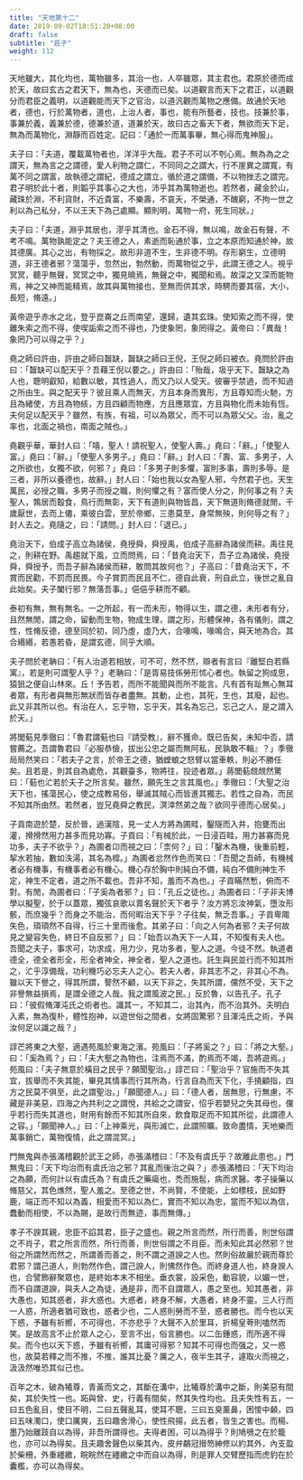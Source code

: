 ```yaml
---
title: "天地第十二"
date: 2019-09-02T18:51:20+08:00
draft: false
subtitle: "莊子"
weight: 112
---
```




天地雖大，其化均也，萬物雖多，其治一也，人卒雖眾，其主君也。君原於德而成於天，故曰玄古之君天下，無為也，天德而已矣。以道觀言而天下之君正，以道觀分而君臣之義明，以道觀能而天下之官治，以道汎觀而萬物之應備。故通於天地者，德也，行於萬物者，道也，上治人者，事也，能有所藝者，技也。技兼於事，事兼於義，義兼於德，德兼於道，道兼於天，故曰古之畜天下者，無欲而天下足，無為而萬物化，淵靜而百姓定。記曰：「通於一而萬事畢，無心得而鬼神服」。


夫子曰：「夫道，覆載萬物者也，洋洋乎大哉。君子不可以不刳心焉。無為為之之謂天，無為言之之謂德，愛人利物之謂仁，不同同之之謂大，行不崖異之謂寬，有萬不同之謂富，故執德之謂紀，德成之謂立，循於道之謂備，不以物挫志之謂完。君子明於此十者，則韜乎其事心之大也，沛乎其為萬物逝也。若然者，藏金於山，藏珠於淵，不利貨財，不近貴富，不樂壽，不哀夭，不榮通，不醜窮，不拘一世之利以為己私分，不以王天下為己處顯。顯則明，萬物一府，死生同狀。」


夫子曰：「夫道，淵乎其居也，漻乎其清也。金石不得，無以鳴，故金石有聲，不考不鳴。萬物孰能定之？夫王德之人，素逝而恥通於事，立之本原而知通於神，故其德廣。其心之出，有物採之。故形非道不生，生非德不明。存形窮生，立德明道，非王德者邪？蕩蕩乎，忽然出，勃然動，而萬物從之乎，此謂王德之人。視乎冥冥，聽乎無聲，冥冥之中，獨見曉焉，無聲之中，獨聞和焉。故深之又深而能物焉，神之又神而能精焉，故其與萬物接也，至無而供其求，時騁而要其宿，大小，長短，脩遠。」


黃帝遊乎赤水之北，登乎崑崙之丘而南望，還歸，遺其玄珠。使知索之而不得，使離朱索之而不得，使喫詬索之而不得也，乃使象罔，象罔得之。黃帝曰：「<span class="text-secondary">異哉！象罔乃可以得之乎？</span>」


堯之師曰許由，許由之師曰齧缺，齧缺之師曰王倪，王倪之師曰被衣。堯問於許由曰：「<span class="text-secondary">齧缺可以配天乎？吾藉王倪以要之。</span>」許由曰：「<span class="text-secondary">殆哉，圾乎天下。齧缺之為人也，聰明叡知，給數以敏，其性過人，而又乃以人受天。彼審乎禁過，而不知過之所由生。與之配天乎？彼且乘人而無天，方且本身而異形，方且尊知而火馳，方且為緒使，方且為物絯，方且四顧而物應，方且應眾宜，方且與物化而未始有恆。夫何足以配天乎？雖然，有族，有祖，可以為眾父，而不可以為眾父父。治，亂之率也，北面之禍也，南面之賊也。</span>」


堯觀乎華，華封人曰：「<span class="text-secondary">嘻，聖人！請祝聖人，使聖人壽。</span>」堯曰：「<span class="text-secondary">辭。</span>」「<span class="text-secondary">使聖人富。</span>」堯曰：「<span class="text-secondary">辭。</span>」「<span class="text-secondary">使聖人多男子。</span>」堯曰：「<span class="text-secondary">辭。</span>」封人曰：「<span class="text-secondary">壽、富、多男子，人之所欲也，女獨不欲，何邪？</span>」堯曰：「<span class="text-secondary">多男子則多懼，富則多事，壽則多辱。是三者，非所以養德也，故辭。</span>」封人曰：「<span class="text-secondary">始也我以女為聖人邪，今然君子也。天生萬民，必授之職，多男子而授之職，則何懼之有？富而使人分之，則何事之有？夫聖人，鶉居而鷇食，鳥行而無彰，天下有道則與物皆昌，天下無道則脩德就閒，千歲厭世，去而上僊，乘彼白雲，至於帝鄉，三患莫至，身常無殃，則何辱之有？</span>」封人去之。堯隨之，曰：「<span class="text-secondary">請問。</span>」封人曰：「<span class="text-secondary">退已。</span>」


堯治天下，伯成子高立為諸侯，堯授舜，舜授禹，伯成子高辭為諸侯而耕。禹往見之，則耕在野。禹趨就下風，立而問焉，曰：「<span class="text-secondary">昔堯治天下，吾子立為諸侯，堯授舜，舜授予，而吾子辭為諸侯而耕，敢問其故何也？</span>」子高曰：「<span class="text-secondary">昔堯治天下，不賞而民勸，不罰而民畏。今子賞罰而民且不仁，德自此衰，刑自此立，後世之亂自此始矣。夫子闔行邪？無落吾事。</span>」俋俋乎耕而不顧。


泰初有無，無有無名。一之所起，有一而未形，物得以生，謂之德，未形者有分，且然無閒，謂之命，留動而生物，物成生理，謂之形，形體保神，各有儀則，謂之性，性脩反德，德至同於初，同乃虛，虛乃大，合喙鳴，喙鳴合，與天地為合。其合緡緡，若愚若昏，是謂玄德，同乎大順。


夫子問於老聃曰：「<span class="text-secondary">有人治道若相放，可不可，然不然，辯者有言曰『離堅白若縣寓』，若是則可謂聖人乎？</span>」老聃曰：「<span class="text-secondary">是胥易技係勞形怵心者也。執留之狗成思，猿狙之便自山林來。丘！予告若，而所不能聞與而所不能言。凡有首有趾無心無耳者眾，有形者與無形無狀而皆存者盡無。其動，止也，其死，生也，其廢，起也。此又非其所以也。有治在人，忘乎物，忘乎天，其名為忘己，忘己之人，是之謂入於天。</span>」


將閭葂見季徹曰：「<span class="text-secondary">魯君謂葂也曰『請受教』，辭不獲命。既已告矣，未知中否，請嘗薦之。吾謂魯君曰『必服恭儉，拔出公忠之屬而無阿私，民孰敢不輯』？</span>」季徹局局然笑曰：「<span class="text-secondary">若夫子之言，於帝王之德，猶螳蜋之怒臂以當車軼，則必不勝任矣。且若是，則其自為處危，其觀臺多，物將往，投迹者眾。</span>」蔣閭葂覤覤然驚曰：「<span class="text-secondary">葂也汒若於夫子之所言矣。雖然，願先生之言其風也。</span>」季徹曰：「<span class="text-secondary">大聖之治天下也，搖蕩民心，使之成教易俗，舉滅其賊心而皆進其獨志。若性之自為，而民不知其所由然。若然者，豈兄堯舜之教民，溟涬然弟之哉？欲同乎德而心居矣。</span>」


子貢南遊於楚，反於晉，過漢陰，見一丈人方將為圃畦，鑿隧而入井，抱甕而出灌，搰搰然用力甚多而見功寡。子貢曰：「<span class="text-secondary">有械於此，一日浸百畦，用力甚寡而見功多，夫子不欲乎？</span>」為圃者卬而視之曰：「<span class="text-secondary">柰何？</span>」曰：「<span class="text-secondary">鑿木為機，後重前輕，挈水若抽，數如泆湯，其名為槹。</span>」為圃者忿然作色而笑曰：「<span class="text-secondary">吾聞之吾師，有機械者必有機事，有機事者必有機心。機心存於胸中則純白不備，純白不備則神生不定，神生不定者，道之所不載也。吾非不知，羞而不為也。</span>」子貢瞞然慙，俯而不對。有閒，為圃者曰：「<span class="text-secondary">子奚為者邪？</span>」曰：「<span class="text-secondary">孔丘之徒也。</span>」為圃者曰：「<span class="text-secondary">子非夫博學以擬聖，於于以蓋眾，獨弦哀歌以賣名聲於天下者乎？汝方將忘汝神氣，墮汝形骸，而庶幾乎？而身之不能治，而何暇治天下乎？子往矣，無乏吾事。</span>」子貢卑陬失色，頊頊然不自得，行三十里而後愈。其弟子曰：「<span class="text-secondary">向之人何為者邪？夫子何故見之變容失色，終日不自反邪？</span>」曰：「<span class="text-secondary">始吾以為天下一人耳，不知復有夫人也。吾聞之夫子，事求可，功求成，用力少，見功多者，聖人之道。今徒不然。執道者德全，德全者形全，形全者神全，神全者，聖人之道也。託生與民並行而不知其所之，汒乎淳備哉，功利機巧必忘夫人之心。若夫人者，非其志不之，非其心不為。雖以天下譽之，得其所謂，謷然不顧，以天下非之，失其所謂，儻然不受，天下之非譽無益損焉，是謂全德之人哉。我之謂風波之民。</span>」反於魯，以告孔子。孔子曰：「<span class="text-secondary">彼假脩渾沌氏之術者也。識其一，不知其二，治其內，而不治其外。夫明白入素，無為復朴，體性抱神，以遊世俗之間者，女將固驚邪？且渾沌氏之術，予與汝何足以識之哉？</span>」


諄芒將東之大壑，適遇苑風於東海之濱。苑風曰：「<span class="text-secondary">子將奚之？</span>」曰：「<span class="text-secondary">將之大壑。</span>」曰：「<span class="text-secondary">奚為焉？</span>」曰：「<span class="text-secondary">夫大壑之為物也，注焉而不滿，酌焉而不竭，吾將遊焉。</span>」苑風曰：「<span class="text-secondary">夫子無意於橫目之民乎？願聞聖治。</span>」諄芒曰：「<span class="text-secondary">聖治乎？官施而不失其宜，拔舉而不失其能，畢見其情事而行其所為，行言自為而天下化，手撓顧指，四方之民莫不俱至，此之謂聖治。</span>」「<span class="text-secondary">願聞德人。</span>」曰：「<span class="text-secondary">德人者，居無思，行無慮，不藏是非美惡，四海之內共利之之謂悅，共給之之謂安，怊乎若嬰兒之失其母也，儻乎若行而失其道也，財用有餘而不知其所自來，飲食取足而不知其所從，此謂德人之容。</span>」「<span class="text-secondary">願聞神人。</span>」曰：「<span class="text-secondary">上神乘光，與形滅亡，此謂照曠。致命盡情，天地樂而萬事銷亡，萬物復情，此之謂混冥。</span>」


門無鬼與赤張滿稽觀於武王之師，赤張滿稽曰：「<span class="text-secondary">不及有虞氏乎？故離此患也。</span>」門無鬼曰：「<span class="text-secondary">天下均治而有虞氏治之邪？其亂而後治之與？</span>」赤張滿稽曰：「<span class="text-secondary">天下均治之為願，而何計以有虞氏為？有虞氏之藥瘍也，禿而施髢，病而求醫。孝子操藥以脩慈父，其色燋然，聖人羞之。至德之世，不尚賢，不使能，上如標枝，民如野鹿，端正而不知以為義，相愛而不知以為仁，實而不知以為忠，當而不知以為信，蠢動而相使，不以為賜，是故行而無迹，事而無傳。</span>」


孝子不諛其親，忠臣不諂其君，臣子之盛也。親之所言而然，所行而善，則世俗謂之不肖子，君之所言而然，所行而善，則世俗謂之不肖臣。而未知此其必然邪？世俗之所謂然而然之，所謂善而善之，則不謂之道諛之人也。然則俗故嚴於親而尊於君邪？謂己道人，則勃然作色，謂己諛人，則怫然作色。而終身道人也，終身諛人也，合譬飾辭聚眾也，是終始本末不相坐。垂衣裳，設采色，動容貌，以媚一世，而不自謂道諛，與夫人之為徒，通是非，而不自謂眾人，愚之至也。知其愚者，非大愚也，知其惑者，非大惑也。大惑者，終身不解，大愚者，終身不靈。三人行而一人惑，所適者猶可致也，惑者少也，二人惑則勞而不至，惑者勝也。而今也以天下惑，予雖有祈嚮，不可得也，不亦悲乎？大聲不入於里耳，折楊皇荂則嗑然而笑。是故高言不止於眾人之心，至言不出，俗言勝也。以二缶鍾惑，而所適不得矣。而今也以天下惑，予雖有祈嚮，其庸可得邪？知其不可得也而强之，又一惑也，故莫若釋之而不推，不推，誰其比憂？厲之人，夜半生其子，遽取火而視之，汲汲然唯恐其似己也。


百年之木，破為犧尊，青黃而文之，其斷在溝中，比犧尊於溝中之斷，則美惡有間矣，其於失性一也。跖與曾、史，行義有間矣，然其失性均也。且夫失性有五，一曰五色亂目，使目不明，二曰五聲亂耳，使耳不聰，三曰五臭薰鼻，困惾中顙，四曰五味濁口，使口厲爽，五曰趣舍滑心，使性飛揚，此五者，皆生之害也。而楊、墨乃始離跂自以為得，非吾所謂得也。夫得者困，可以為得乎？則鳩鴞之在於籠也，亦可以為得矣。且夫趣舍聲色以柴其內，皮弁鷸冠搢笏紳修以約其外，內支盈於柴柵，外重纆繳，睆睆然在纆繳之中而自以為得，則是罪人交臂歷指而虎豹在於囊檻，亦可以為得矣。